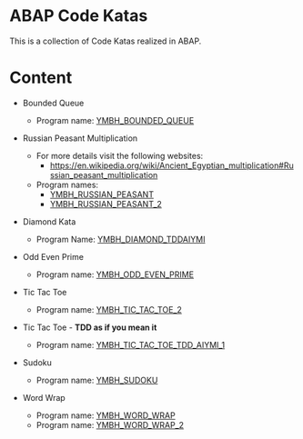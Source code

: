 # ABAP Code Katas

This is a collection of Code Katas realized in ABAP.

# Content
- Bounded Queue
	- Program name: [YMBH_BOUNDED_QUEUE](src/ymbh_bounded_queue.prog.abap)
	
- Russian Peasant Multiplication
  - For more details visit the following websites:
    - https://en.wikipedia.org/wiki/Ancient_Egyptian_multiplication#Russian_peasant_multiplication
  - Program names: 
    - [YMBH_RUSSIAN_PEASANT](src/ymbh_russian_peasant.prog.abap)
    - [YMBH_RUSSIAN_PEASANT_2](src/ymbh_russian_peasant_2.prog.abap)

- Diamond Kata
	- Program Name: [YMBH_DIAMOND_TDDAIYMI](src/ymbh_diamond_tddaiymi.prog.abap)
	
- Odd Even Prime
  - Program name: [YMBH_ODD_EVEN_PRIME](src/ymbh_odd_even_prime.prog.abap)

- Tic Tac Toe
	- Program name: [YMBH_TIC_TAC_TOE_2](src/ymbh_tic_tac_toe_2.prog.abap)
- Tic Tac Toe - **TDD as if you mean it**
	- Program name: [YMBH_TIC_TAC_TOE_TDD_AIYMI_1](src/ymbh_tic_tac_toe_tdd_aiymi_1.prog.abap)

- Sudoku
  - Program name: [YMBH_SUDOKU](src/ymbh_sudoku.prog.abap)

- Word Wrap
  - Program name: [YMBH_WORD_WRAP](src/ymbh_word_wrap.prog.abap)
  - Program name: [YMBH_WORD_WRAP_2](src/ymbh_word_wrap_2.prog.abap)
